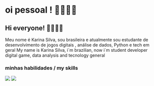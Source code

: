 # oi pessoal ! 💁‍♀️👩‍💻
## Hi everyone! 💁‍♀️👩‍💻
Meu nome é Karina Silva, sou brasileira e atualmente sou estudante de desenvolvimento de jogos digitais , análise de dados, Python e tech em geral
My name is Karina Silva, i´m brazilian, now i´m student developer digital game, data analysis and tecnology general 

### minhas habilidades / my skills

<img src="https://cdn.jsdelivr.net/gh/devicons/devicon@latest/icons/python/python-original-wordmark.svg" />  
            <img src="https://cdn.jsdelivr.net/gh/devicons/devicon@latest/icons/godot/godot-original-wordmark.svg" />
          
          



